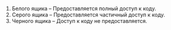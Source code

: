 1. Белого ящика – Предоставляется полный доступ к коду.  
2. Серого ящика – Предоставляется частичный доступ к коду.  
3. Черного ящика – Доступ к коду не предоставляется.